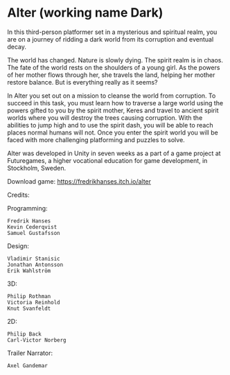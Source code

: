 # Alter (working name Dark)

In this third-person platformer set in a mysterious and spiritual realm, you are on a journey of ridding a dark world from its corruption and eventual decay.  

The world has changed. Nature is slowly dying. The spirit realm is in chaos. The fate of the world rests on the shoulders of a young girl. As the powers of her mother flows through her, she travels the land, helping her mother restore balance. But is everything really as it seems?

In Alter you set out on a mission to cleanse the world from corruption. To succeed in this task, you must learn how to traverse a large world using the powers gifted to you by the spirit mother, Keres and travel to ancient spirit worlds where you will destroy the trees causing corruption. With the abilities to jump high and to use the spirit dash, you will be able to reach places normal humans will not. Once you enter the spirit world you will be faced with more challenging platforming and puzzles to solve.

Alter was developed in Unity in seven weeks as a part of a game project at Futuregames, a higher vocational education for game development, in Stockholm, Sweden.

Download game: https://fredrikhanses.itch.io/alter

Credits:

  Programming:

    Fredrik Hanses
    Kevin Cederqvist
    Samuel Gustafsson
    
  Design:
  
    Vladimir Stanisic
    Jonathan Antonsson
    Erik Wahlström
    
  3D:
  
    Philip Rothman
    Victoria Reinhold
    Knut Svanfeldt
    
  2D:
  
    Philip Back
    Carl-Victor Norberg
    
  Trailer Narrator:
  
    Axel Gandemar
